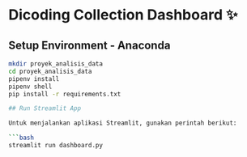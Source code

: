 # Dicoding Collection Dashboard ✨

## Setup Environment - Anaconda

```bash
mkdir proyek_analisis_data
cd proyek_analisis_data
pipenv install
pipenv shell
pip install -r requirements.txt

## Run Streamlit App

Untuk menjalankan aplikasi Streamlit, gunakan perintah berikut:

```bash
streamlit run dashboard.py
